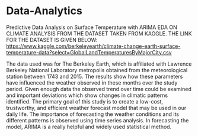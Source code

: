# Data-Analytics
Predictive Data Analysis on Surface Temperature with ARIMA
EDA ON CLIMATE ANALYSIS FROM THE DATASET TAKEN FROM KAGGLE. THE LINK FOR THE DATASET IS GIVEN BELOW: https://www.kaggle.com/berkeleyearth/climate-change-earth-surface-temperature-data?select=GlobalLandTemperaturesByMajorCity.csv

The data used was for The Berkeley Earth, which is affiliated with Lawrence Berkeley National Laboratory metropolis obtained from the meteorological station between 1743 and 2015. The results show how these parameters have influenced the weather observed in these months over the study period. Given enough data the observed trend over time could be examined and important deviations which show changes in climatic patterns identified. The primary goal of this study is to create a low-cost, trustworthy, and efficient weather forecast model that may be used in our daily life. The importance of forecasting the weather conditions and its different patterns is observed using time series analysis. In forecasting the model, ARIMA is a really helpful and widely used statistical method.
